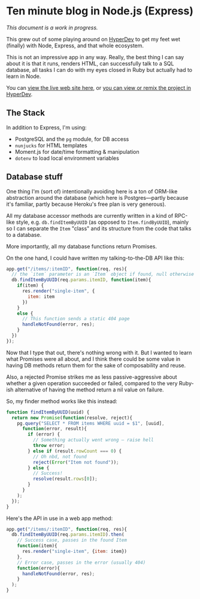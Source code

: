 # Ten minute blog in Node.js (Express)

_This document is a work in progress._

This grew out of some playing around on [HyperDev](https://hyperdev.com) to get my feet wet (finally) with Node, Express, and that whole ecosystem.

This is not an impressive app in any way. Really, the best thing I can say about it is that it runs, renders HTML, can successfully talk to a SQL database, all tasks I can do with my eyes closed in Ruby but actually had to learn in Node.

You can [view the live web site here](https://coffee-wave.hyperdev.space), or [you can view or remix the project in HyperDev](https://hyperdev.com/#!/project/coffee-wave).

## The Stack

In addition to Express, I'm using:
* PostgreSQL and the `pg` module, for DB access
* `nunjucks` for HTML templates
* Moment.js for date/time formatting & manipulation
* `dotenv` to load local environment variables

## Database stuff

One thing I'm (sort of) intentionally avoiding here is a ton of ORM-like abstraction around the database (which here is Postgres—partly because it's familiar, partly because Heroku's free plan is very generous).

All my database accessor methods are currently written in a kind of RPC-like style, e.g. `db.findItemByUUID` (as opposed to `Item.findByUUID`), mainly so I can separate the `Item` "class" and its structure from the code that talks to a database.

More importantly, all my database functions return Promises.

On the one hand, I could have written my talking-to-the-DB API like this:

```javascript
app.get("/items/:itemID", function(req, res){  
  // the `item` parameter is an `Item` object if found, null otherwise
  db.findItemByUUID(req.params.itemID, function(item){
    if(item) {
      res.render("single-item", {
        item: item
      })
    }
    else {
      // This function sends a static 404 page
      handleNotFound(error, res);
    }
  })
});
```

Now that I type that out, there's nothing wrong with it. But I wanted to learn what Promises were all about, and I think there could be some value in having DB methods return them for the sake of composability and reuse.

Also, a rejected Promise strikes me as less passive-aggressive about whether a given operation succeeded or failed, compared to the very Ruby-ish alternative of having the method return a nil value on failure.

So, my finder method works like this instead:

```javascript
function findItemByUUID(uuid) {
  return new Promise(function(resolve, reject){
    pg.query("SELECT * FROM items WHERE uuid = $1", [uuid],
      function(error, result){
        if (error) {
          // Something actually went wrong — raise hell
          throw error;
        } else if (result.rowCount === 0) {
          // Oh nbd, not found
          reject(Error("Item not found"));
        } else {
          // Success!
          resolve(result.rows[0]);
        }
      }
    );
  });
}
```

Here's the API in use in a web app method:

```javascript
app.get("/items/:itemID", function(req, res){  
  db.findItemByUUID(req.params.itemID).then(
    // Success case, passes in the found Item
    function(item){
      res.render("single-item", {item: item})
    },
    // Error case, passes in the error (usually 404)
    function(error){
      handleNotFound(error, res);
    }
  );
}
```

